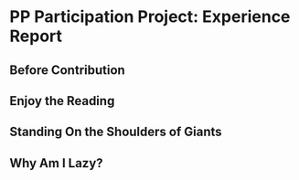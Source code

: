 # PP Participation Project: Experience Report

## 

## Before Contribution

## Enjoy the Reading

## Standing On the Shoulders of Giants

## Why Am I Lazy?
